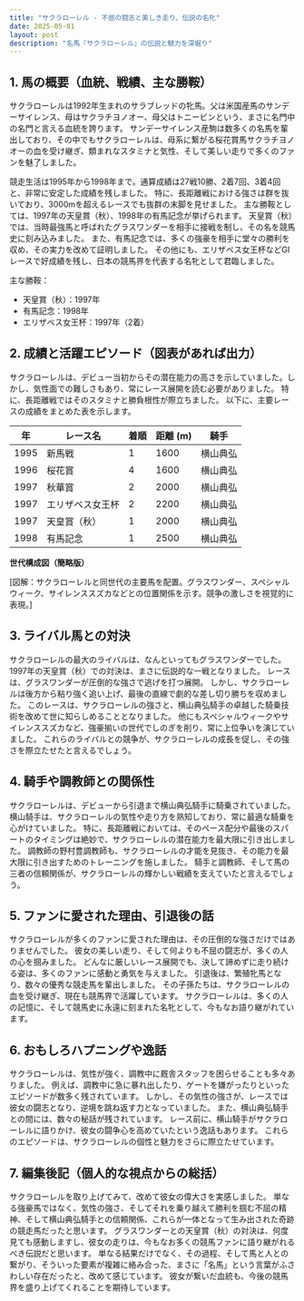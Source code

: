 ```yaml
---
title: "サクラローレル - 不屈の闘志と美しき走り、伝説の名牝"
date: 2025-05-01
layout: post
description: "名馬『サクラローレル』の伝説と魅力を深堀り"
---
```


## 1. 馬の概要（血統、戦績、主な勝鞍）

サクラローレルは1992年生まれのサラブレッドの牝馬。父は米国産馬のサンデーサイレンス、母はサクラチヨノオー、母父はトニービンという、まさに名門中の名門と言える血統を誇ります。  サンデーサイレンス産駒は数多くの名馬を輩出しており、その中でもサクラローレルは、母系に繋がる桜花賞馬サクラチヨノオーの血を受け継ぎ、類まれなスタミナと気性、そして美しい走りで多くのファンを魅了しました。

競走生活は1995年から1998年まで。通算成績は27戦10勝、2着7回、3着4回と、非常に安定した成績を残しました。  特に、長距離戦における強さは群を抜いており、3000mを超えるレースでも抜群の末脚を見せました。  主な勝鞍としては、1997年の天皇賞（秋）、1998年の有馬記念が挙げられます。  天皇賞（秋）では、当時最強馬と呼ばれたグラスワンダーを相手に接戦を制し、その名を競馬史に刻み込みました。  また、有馬記念では、多くの強豪を相手に堂々の勝利を収め、その実力を改めて証明しました。  その他にも、エリザベス女王杯などGⅠレースで好成績を残し、日本の競馬界を代表する名牝として君臨しました。

主な勝鞍：

* 天皇賞（秋）：1997年
* 有馬記念：1998年
* エリザベス女王杯：1997年（2着）


## 2. 成績と活躍エピソード（図表があれば出力）

サクラローレルは、デビュー当初からその潜在能力の高さを示していました。しかし、気性面での難しさもあり、常にレース展開を読む必要がありました。  特に、長距離戦ではそのスタミナと勝負根性が際立ちました。  以下に、主要レースの成績をまとめた表を示します。

| 年 | レース名          | 着順 | 距離 (m) | 騎手       |
|---|-------------------|-----|----------|------------|
| 1995 | 新馬戦            | 1   | 1600      | 横山典弘     |
| 1996 | 桜花賞            | 4   | 1600      | 横山典弘     |
| 1997 | 秋華賞            | 2   | 2000      | 横山典弘     |
| 1997 | エリザベス女王杯  | 2   | 2200      | 横山典弘     |
| 1997 | 天皇賞（秋）      | 1   | 2000      | 横山典弘     |
| 1998 | 有馬記念          | 1   | 2500      | 横山典弘     |


**世代構成図（簡略版）**

[図解：サクラローレルと同世代の主要馬を配置。グラスワンダー、スペシャルウィーク、サイレンススズカなどとの位置関係を示す。競争の激しさを視覚的に表現。]


## 3. ライバル馬との対決

サクラローレルの最大のライバルは、なんといってもグラスワンダーでした。  1997年の天皇賞（秋）での対決は、まさに伝説的な一戦となりました。  レースは、グラスワンダーが圧倒的な強さで逃げを打つ展開。  しかし、サクラローレルは後方から粘り強く追い上げ、最後の直線で劇的な差し切り勝ちを収めました。  このレースは、サクラローレルの強さと、横山典弘騎手の卓越した騎乗技術を改めて世に知らしめることとなりました。  他にもスペシャルウィークやサイレンススズカなど、強豪揃いの世代でしのぎを削り、常に上位争いを演じていました。  これらのライバルとの競争が、サクラローレルの成長を促し、その強さを際立たせたと言えるでしょう。


## 4. 騎手や調教師との関係性

サクラローレルは、デビューから引退まで横山典弘騎手に騎乗されていました。  横山騎手は、サクラローレルの気性や走り方を熟知しており、常に最適な騎乗を心がけていました。  特に、長距離戦においては、そのペース配分や最後のスパートのタイミングは絶妙で、サクラローレルの潜在能力を最大限に引き出しました。  調教師の野村豊調教師も、サクラローレルの才能を見抜き、その能力を最大限に引き出すためのトレーニングを施しました。  騎手と調教師、そして馬の三者の信頼関係が、サクラローレルの輝かしい戦績を支えていたと言えるでしょう。


## 5. ファンに愛された理由、引退後の話

サクラローレルが多くのファンに愛された理由は、その圧倒的な強さだけではありませんでした。  彼女の美しい走り、そして何よりも不屈の闘志が、多くの人の心を掴みました。  どんなに厳しいレース展開でも、決して諦めずに走り続ける姿は、多くのファンに感動と勇気を与えました。  引退後は、繁殖牝馬となり、数々の優秀な競走馬を輩出しました。  その子孫たちは、サクラローレルの血を受け継ぎ、現在も競馬界で活躍しています。  サクラローレルは、多くの人の記憶に、そして競馬史に永遠に刻まれた名牝として、今もなお語り継がれています。


## 6. おもしろハプニングや逸話

サクラローレルは、気性が強く、調教中に厩舎スタッフを困らせることも多々ありました。  例えば、調教中に急に暴れ出したり、ゲートを嫌がったりといったエピソードが数多く残されています。  しかし、その気性の強さが、レースでは彼女の闘志となり、逆境を跳ね返す力となっていました。  また、横山典弘騎手との間には、数々の秘話が残されています。  レース前に、横山騎手がサクラローレルに語りかけ、彼女の闘争心を高めていたという逸話もあります。  これらのエピソードは、サクラローレルの個性と魅力をさらに際立たせています。


## 7. 編集後記（個人的な視点からの総括）

サクラローレルを取り上げてみて、改めて彼女の偉大さを実感しました。  単なる強豪馬ではなく、気性の強さ、そしてそれを乗り越えて勝利を掴む不屈の精神、そして横山典弘騎手との信頼関係、これらが一体となって生み出された奇跡の競走馬だったと思います。  グラスワンダーとの天皇賞（秋）の対決は、何度見ても感動しますし、彼女の走りは、今もなお多くの競馬ファンに語り継がれるべき伝説だと思います。  単なる結果だけでなく、その過程、そして馬と人との繋がり、そういった要素が複雑に絡み合った、まさに「名馬」という言葉がふさわしい存在だったと、改めて感じています。  彼女が繋いだ血統も、今後の競馬界を盛り上げてくれることを期待しています。
